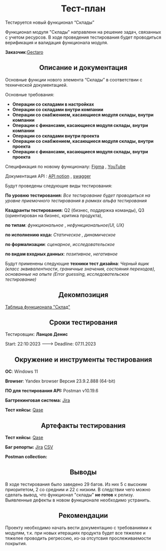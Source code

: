 <h1 align=center>Тест-план</h1>
Тестируется новый функционал “Склады”

Функционал модуля "Склады" направленн на решение задач, связанных с учетом ресурсов. В ходе проведения тестирования будет проводиться верификация и валидация функционала модуля.

**Заказчик**:[Gectaro](https://app.gectaro.com)

<h2 align=center>Описание и документация</h2>
Основные функции нового элемента “Склады” в соответствии с технической документацией.

Основные требования:

- **Операции со складами в настройках**
- **Операции со складами внутри компании**
- **Операции со снабжением, касающиеся модуля склады, внутри компании**
- **Операции с финансами, касающиеся модуля склады, внутри компании**
- **Операции со складами внутри проекта**
- **Операции со снабжением, касающиеся модуля склады, внутри проекта**
- **Операции с финансами, касающиеся модуля склады, внутри проекта**

Спецификация по новому функционалу: [Figma](https://www.figma.com/file/CvTyKfuFa4iQSAUDVSG2nrrl/GECTARO?type=design&node-id=3568-0&mode=design&t=4A0WnAfcFBbL5BBe-0) , [YouTube](https://www.youtube.com/watch?v=JLTvHkVneCk)

Документация API : [API notion](https://skyengpublic.notion.site/API-edd2d237611546a2adb36aeb1f0f3c5c) , [swagger](https://swagger.gectaro.com/)

Будут проведены следующие виды тестирования:

**По уровню тестирования:** *Все тестирование будет проводиться на уровне приемочного тестирования в рамках альфа тестирования*

**Квадранты тестирования:** Q2 (бизнес, поддержка команды), Q3 (ориентирован на бизнес, критика продукта),

**по типам**: *функциональное* , *нефункциональное(UI, UX)*

**по исполнению кода:** *Статическое , динамическое*

**по формализации**: *сценарное*, *исследовательское*

**по видам входных данных**: *позитивное*, *негативное*

Будут применены следующие **техники тест дизайна**: *Черный ящик (класс эквивалентности*, *граничные значения, состояния переходов), основанные на опыте (Error guessing, исследовательское тестирование)*

<h2 align=center>Декомпозиция</h2>

[Таблица функционала "Склад"](https://docs.google.com/spreadsheets/d/14m8-W6WLzByRsctZwB7GucoyQi9vtmUucv__IS7RWv4/edit?usp=sharing)

<h2 align=center>Cроки тестирования</h2>

Тестировщик: **Ланцов Денис**

Start: 22:10:2023 ---> Deadline: 07.11.2023

<h2 align=center>Окружение и инструменты тестирования</h2>

**ОС**: Windows 11

**Browser**: Yandex browser Версия 23.9.2.888 (64-bit)

**ПО для тестирования API:** Postman v10.19.6

**Багтрекинговая система:** [Jira](https://lantsovotus.atlassian.net/jira/software/c/projects/GEC/issues/GEC-2)

**Тест кейсы:** [Qase](https://app.qase.io/project/GECTARO)

<h2 align=center>Артефакты тестирования</h2>

**Тест кейсы:**  [Qase](https://app.qase.io/public/report/9360aa25f47cd370be355a06df81322cc0a3d262/86825cb6264727fbde62aa0c49684ec25f1db461)

**Баг репорты:** [Jira](https://lantsovotus.atlassian.net/jira/software/c/projects/GEC/issues) [CSV](https://drive.google.com/file/d/1UU07_6hBVygf3hpYXJO77iDzRgiCzlnV/view?usp=sharing)

**Postman collection:**

<h2 align=center>Выводы</h2>

В ходе тестирования было заведено 29 багов. Из них 5 с высоким приоритетом, 2 со средним и 22 с низким. В следствии чего можно сделать вывод, что функционал "склады" **не готов** к релизу. Выявленные дефекты в новом функционале необходимо устранить.

<h2 align=center>Рекомендации</h2>

Проекту необходимо начать вести документацию с требованиями к модулям, т.к. при новых итерациях продукта будет все тяжелее и тяжелее проводить регрессию, из-за отсутсвия прослеживаемости покрытия.
